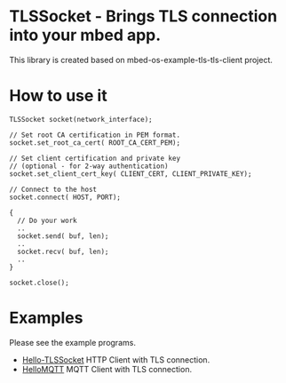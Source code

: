 # TLSSocket - Brings TLS connection into your mbed app.

This library is created based on mbed-os-example-tls-tls-client project.

# How to use it
```
TLSSocket socket(network_interface);

// Set root CA certification in PEM format.
socket.set_root_ca_cert( ROOT_CA_CERT_PEM);

// Set client certification and private key
// (optional - for 2-way authentication)
socket.set_client_cert_key( CLIENT_CERT, CLIENT_PRIVATE_KEY);

// Connect to the host
socket.connect( HOST, PORT);

{
  // Do your work
  ..
  socket.send( buf, len);
  ..
  socket.recv( buf, len);
  ..
}

socket.close();
```
# Examples

Please see the example programs.
- [Hello-TLSSocket](https://os.mbed.com/users/coisme/code/Hello-TLSSocket/) HTTP Client with TLS connection.
- [HelloMQTT](https://os.mbed.com/users/coisme/code/HelloMQTT/) MQTT Client with TLS connection.

